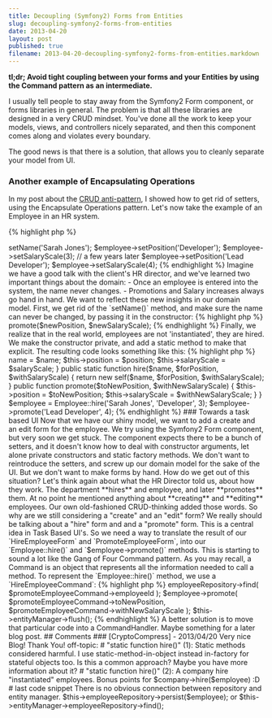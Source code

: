 ```yaml
---
title: Decoupling (Symfony2) Forms from Entities
slug: decoupling-symfony2-forms-from-entities
date: 2013-04-20
layout: post
published: true
filename: 2013-04-20-decoupling-symfony2-forms-from-entities.markdown
---
```

<!-- *********************************************************************
**                                                                      **
** To add a comment, scroll to the bottom and use the comment template. **
** Then save the file and send me a pull request.                       **
**                                                                      **
***********************************************************************-->


**tl;dr; Avoid tight coupling between your forms and your Entities by using the Command pattern as an intermediate.**

I usually tell people to stay away from the Symfony2 Form component, or forms libraries in general. The problem is that
all these libraries are designed in a very CRUD mindset. You've done all the work to keep your models, views, and controllers
nicely separated, and then this component comes along and violates every boundary.

The good news is that there is a solution, that allows you to cleanly separate your model from UI.


### Another example of Encapsulating Operations


In my post about the [CRUD anti-pattern](http://verraes.net/2013/04/crud-is-an-anti-pattern/), I showed how to get rid of setters, using the Encapsulate Operations pattern. Let's now take the example of an Employee in an HR system.

{% highlight php %}
<?php
$employee = new Employee;
$employee->setName('Sarah Jones');
$employee->setPosition('Developer');
$employee->setSalaryScale(3);

// a few years later
$employee->setPosition('Lead Developer');
$employee->setSalaryScale(4);
{% endhighlight %}

Imagine we have a good talk with the client's HR director, and we've learned two important things about the domain:

- Once an employee is entered into the system, the name never changes.
- Promotions and Salary increases always go hand in hand.

We want to reflect these new insights in our domain model. First, we get rid of the `setName()` method, and make sure the
name can never be changed, by passing it in the constructor:

{% highlight php %}
<?php
$employee = new Employee('Sarah Jones');
{% endhighlight %}

Next we make sure that an employee always has a position and a salary scale, from the moment they are registered in the system.

{% highlight php %}
<?php
$employee = new Employee('Sarah Jones', 'Lead Developer', $salaryScale);
{% endhighlight %}

We get rid of the other setters, and add a method that communicates that a promotion is always accompanied by a salary change:

{% highlight php %}
<?php
$employee->promote($newPosition, $newSalaryScale);
{% endhighlight %}

Finally, we realize that in the real world, employees are not 'instantiated', they are hired. We make the constructor
private, and add a static method to make that explicit. The resulting code looks something like this:


{% highlight php %}
<?php
class Employee
{
    private $name;
    private $position;
    private $salaryScale;

    private function __construct($name, $position, $salaryScale)
    {
        $this->name = $name;
        $this->position = $position;
        $this->salaryScale = $salaryScale;
    }

    public static function hire($name, $forPosition, $withSalaryScale)
    {
        return new self($name, $forPosition, $withSalaryScale);
    }

    public function promote($toNewPosition, $withNewSalaryScale)
    {
        $this->position = $toNewPosition;
        $this->salaryScale = $withNewSalaryScale;
    }
}

$employee = Employee::hire('Sarah Jones', 'Developer', 3);
$employee->promote('Lead Developer', 4);
{% endhighlight %}


### Towards a task based UI

Now that we have our shiny model, we want to add a create and an edit form for the employee. We try using the
Symfony2 Form component, but very soon we get stuck. The component expects there to be a bunch of setters, and it doesn't
know how to deal with constructor arguments, let alone private constructors and static factory methods.

We don't want to reintroduce the setters, and screw up our domain model for the sake of the UI. But we don't want to make
forms by hand. How do we get out of this situation?

Let's think again about what the HR Director told us, about how they work. The department **hires** and employee, and later **promotes** them.
At no point he mentioned anything about **creating** and **editing** employees. Our own old-fashioned CRUD-thinking added those
words. So why are we still considering a "create" and an "edit" form? We really should be talking about a "hire" form and
 and a "promote" form. This is a central idea in Task Based UI's.

So we need a way to translate the result of our `HireEmployeeForm` and `PromoteEmployeeForm`, into our `Employee::hire()` and `$employee->promote()` methods.
This is starting to sound a lot like the Gang of Four Command pattern. As you may recall, a Command is an object that represents
 all the information needed to call a method. To represent the `Employee::hire()` method, we use a `HireEmployeeCommand`:

{% highlight php %}
<?php
class HireEmployeeCommand
{
    public $name;
    public $forPosition;
    public $withSalaryScale;
}
{% endhighlight %}

You can use public properties, or privates with getters and setters, that's really a matter of taste here. Both are ok, because the Command
 is just a very simple DTO object, with no behaviours. (I personally prefer getters and setters.)

 Let's add our `PromoteEmployeeCommand` as well:


{% highlight php %}
<?php
class PromoteEmployeeCommand
{
    public $employeeId;
    public $toNewPosition;
    public $withNewSalaryScale;
}
{% endhighlight %}

You'll notice that the Command nicely matches with the form fields we need.

The next step is self-evident: Instead of making the Form component work off our Employee Entity, it now uses our Commands.
The Form and the Domain Model have no knowledge of each other, apart from the Commands. The Commands function as a clear,
explicit API that outsiders use to pass instructions to the Domain Model. You can use these Commands for your Symfony2
Form, but they can just as well be used for your REST API or other clients.

That leaves us the matter of getting the data from the Command into the Employee instance. We could do this in our Controller:

{% highlight php %}
<?php
$employee = $this->employeeRepository->find(
    $promoteEmployeeCommand->employeeId
);
$employee->promote(
    $promoteEmployeeCommand->toNewPosition,
    $promoteEmployeeCommand->withNewSalaryScale
);
$this->entityManager->flush();
{% endhighlight %}

A better solution is to move that particular code into a CommandHandler. Maybe something for a later blog post.


## Comments

### [CryptoCompress] - 2013/04/20

Very nice Blog! Thank You!

off-topic:

# "static function hire()" (1):
Static methods considered harmful. I use static-method-in-object instead in-factory for stateful objects too. Is this a common approach? Maybe you have more information about it?
    
# "static function hire()" (2):
A company hire "instantiated" employees. Bonus points for $company->hire($employee) :D

# last code snippet
There is no obvious connection between repository and entity manager.
$this->employeeRepository->persist($employee);
or
$this->entityManager->employeeRepository->find();

<!-- To add a comment, copy this template: (don't worry about markup, I'll clean it up if need be)

### [YOUR NAME](YOUR URL) - YYY/MM/DD
YOUR COMMENT TEXT HERE....

-->
